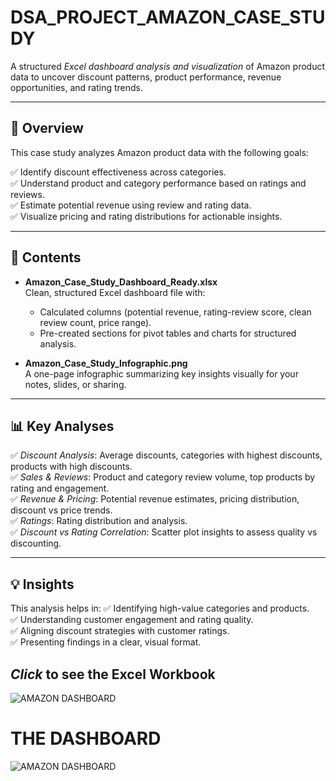 # DSA_PROJECT_AMAZON_CASE_STUDY
A structured *Excel dashboard analysis and visualization* of Amazon product data to uncover discount patterns, product performance, revenue opportunities, and rating trends.

---

## 🚀 Overview

This case study analyzes Amazon product data with the following goals:

✅ Identify discount effectiveness across categories.  
✅ Understand product and category performance based on ratings and reviews.  
✅ Estimate potential revenue using review and rating data.  
✅ Visualize pricing and rating distributions for actionable insights.

---

## 📂 Contents

- **Amazon_Case_Study_Dashboard_Ready.xlsx**  
  Clean, structured Excel dashboard file with:
  - Calculated columns (potential revenue, rating-review score, clean review count, price range).
  - Pre-created sections for pivot tables and charts for structured analysis.
  


- **Amazon_Case_Study_Infographic.png**  
  A one-page infographic summarizing key insights visually for your notes, slides, or sharing.

---

## 📊 Key Analyses

✅ *Discount Analysis*: Average discounts, categories with highest discounts, products with high discounts.  
✅ *Sales & Reviews*: Product and category review volume, top products by rating and engagement.  
✅ *Revenue & Pricing*: Potential revenue estimates, pricing distribution, discount vs price trends.  
✅ *Ratings*: Rating distribution and analysis.  
✅ *Discount vs Rating Correlation*: Scatter plot insights to assess quality vs discounting.

---


## 💡 Insights

This analysis helps in:
✅ Identifying high-value categories and products.  
✅ Understanding customer engagement and rating quality.  
✅ Aligning discount strategies with customer ratings.  
✅ Presenting findings in a clear, visual format.

## *Click* to see the Excel Workbook 
![AMAZON DASHBOARD](https://github.com/user-attachments/assets/8e4ae5db-1bde-4b53-b3d7-e361f3589fe0)

# THE DASHBOARD 

![AMAZON DASHBOARD](https://github.com/user-attachments/assets/ad762016-2b0e-486b-8b16-a3f7feb325e5)
